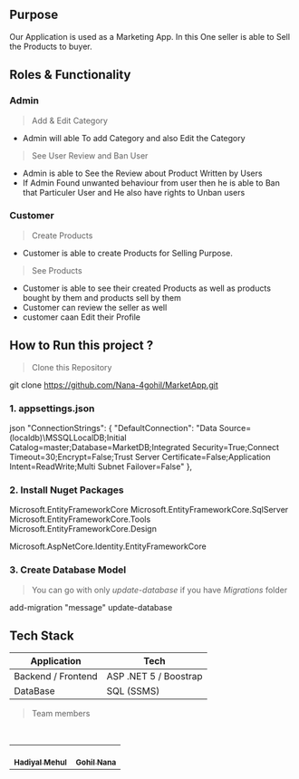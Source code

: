 ## Purpose
Our Application is used as a Marketing App. In this  One seller is able to Sell the Products to buyer.

## Roles & Functionality

### Admin

> Add & Edit Category

- Admin will able To add Category and also Edit the Category

> See User Review and Ban User

- Admin  is able to See the Review about Product Written by Users
- If Admin Found  unwanted behaviour from  user then he is able to Ban  that Particuler User and He also have rights to Unban users

### Customer

> Create Products

- Customer is able to create Products for Selling Purpose.

 > See Products

- Customer is able to see their created Products as well as products bought by them and products sell by them
- Customer can review the seller as well
- customer caan Edit their Profile

  

## How to Run this project ?

> Clone this Repository
> 
git clone https://github.com/Nana-4gohil/MarketApp.git


### 1. appsettings.json

json
 "ConnectionStrings": {
   "DefaultConnection": "Data Source=(localdb)\\MSSQLLocalDB;Initial Catalog=master;Database=MarketDB;Integrated Security=True;Connect 
    Timeout=30;Encrypt=False;Trust Server Certificate=False;Application Intent=ReadWrite;Multi Subnet Failover=False"
 },


### 2. Install Nuget Packages


Microsoft.EntityFrameworkCore
Microsoft.EntityFrameworkCore.SqlServer
Microsoft.EntityFrameworkCore.Tools
Microsoft.EntityFrameworkCore.Design

Microsoft.AspNetCore.Identity.EntityFrameworkCore


### 3. Create Database Model

> You can go with only *update-database* if you have *Migrations* folder


add-migration "message"
update-database


## Tech Stack

| Application        | Tech                  |
| ------------------ | --------------------- |
| Backend / Frontend | ASP .NET 5 / Boostrap |
| DataBase           | SQL (SSMS)            |

> Team members


<table>
  <tr>
    <td align="center">
        <a href="https://github.com/Nana-4gohil/MarketApp.git">
            <br />
            <sub><b>Hadiyal Mehul</b></sub>
        </a>
        <br />
    </td>
    <td align="center">
        <a href="https://github.com/Nana-4gohil/MarketApp.git">
            <br />
            <sub><b>Gohil Nana</b></sub>
        </a>
        <br />
    </td>
    </tr>
</table>
